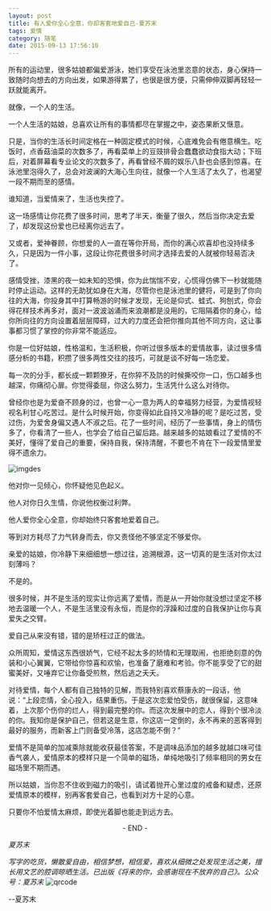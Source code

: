 ```yaml
---
layout: post
title: 有人爱你全心全意，你却客套地爱自己-夏苏末
tags: 爱情
category: 随笔
date: 2015-09-13 17:56:10
---
```


所有的运动里，很多姑娘都偏爱游泳，她们享受在泳池里恣意的状态，身心保持一致随时向想去的方向出发，如果游得累了，也很是很方便，只需伸伸双脚再轻轻一跃就能离开。

就像，一个人的生活。

一个人生活的姑娘，总喜欢让所有的事情都尽在掌握之中，姿态果断又惬意。

只是，当你的生活长时间定格在一种固定模式的时候，心底难免会有倦意横生。吃饭时，点香菇油菜的次数多了，再看菜单上的豆豉排骨会蠢蠢欲动食指大动；下班后，对着屏幕看专业论文的次数多了，再看曾经不屑的娱乐八卦也会感到惊喜。在泳池里泡得久了，总会对波澜的大海心生向往，就像一个人生活了太久了，也渴望一段不期而至的感情。

谁知道，当爱情来了，生活也失控了。

这一场感情让你花费了很多时间，思考了半天，衡量了很久，然后当你决定去爱了，却发现这份爱也已经离你远去了。

又或者，爱神眷顾，你想爱的人一直在等你开局，而你的满心欢喜却也没持续多久，只是因为一件小事，这段让你花费很多时间才选择去爱的人就被你轻易否决了。

感情受挫，漆黑的夜一如未知的恐惧，你为此惴惴不安，心慌得仿佛下一秒就能随时停止运动。这样的无助犹如身在大海，尽管你也是泳池里的健将，可是到了你向往的大海，你投身其中打算畅游的时候才发现，无论是仰式、蛙式、狗刨式，你会得花样技术再多对，面对一波波汹涌而来浪潮都是没用的，它阻隔着你的身心，给你所向往的方向设置着层层障碍，过大的力度还会把你推向其他不同方向，这让事事都习惯了掌控的你非常不能适应。

你是一位好姑娘，性格温和，生活积极，你听过很多版本的爱情故事，读过很多情感分析的书籍，积攒了很多两性交往的技巧，可就是谈不好每一场恋爱。

每一次的分手，都长成一颗颗獠牙，在你猝不及防的时候撕咬你一口，伤口越多也越深，你痛彻心扉。你觉得委屈，你这么努力，生活凭什么这么对待你。

曾经你也是为爱奋不顾身的过，也曾一心一意为两人的幸福努力经营，为爱情视轻视名利甘心吃苦过。是什么时候开始，你变得如此自持又冷静的呢？是吃过苦，受过伤，为爱舍身偏又遇人不淑之后。花了一些时间，经历了一些事情，身上的情伤多了，你看清了一些人，也学会了给自己留后路。越来越多的姑娘看过了爱情的不美好，懂得了爱自己的重要，保持自我，保持清醒，不要也不肯在下一段爱情里爱得不遗余力。

![imgdes](http://7xlkoc.com1.z0.glb.clouddn.com/wp-content/uploads/2015/09/20150913095917100.jpg)

他对你一见倾心，你怀疑他见色起义。

他人对你日久生情，你说他权衡过利弊。

他人爱你全心全意，你却始终只客套地爱着自己。

等到对方耗尽了力气转身而去，你又责怪他不够坚定不够爱你。

亲爱的姑娘，你冷静下来细细想一想过往，追溯根源，这一切真的是生活对你太过刻薄吗？

不是的。

很多时候，并不是生活的现实让你远离了爱情，而是从一开始你就没想过坚定不移地去温暖一个人，不是生活里没有永恒，而是你的浮躁和过度的自我保护让你与真爱失之交臂。

爱自己从来没有错，错的是矫枉过正的做法。

众所周知，爱情这东西很娇气，它经不起太多的矫情和无理取闹，也拒绝刻意的伪装和小心翼翼，它带给你惊喜和欢愉，也准备了磨难和考验。你不能享受了它的甜蜜美好，又唾弃它让你备受煎熬，然后逃之夭夭。

对待爱情，每个人都有自己独特的见解，而我特别喜欢蔡康永的一段话，他说：“上段恋情，全心投入，结果重伤。于是这次恋爱怕受伤，就很保留，这意味着，上次那个伤你的烂人，得到最完整的你。而这次发展中的恋人，得到个很冷淡的你。我知你是保护自己，但若这是生意，你这店一定倒的，永不再来的恶客得到最好的服务，而新客上门则备受冷落，这店怎能不倒？”

爱情不是简单的加减乘除就能收获最佳答案，不是调味品添加的越多就越口味可佳香气袭人，爱情原本的模样只是一个简单的磁场，单纯地吸引了频率相同的男女在磁场里不期而遇。

所以姑娘，当你忍不住收到磁力的吸引，请试着抛开心里过度的戒备和疑虑，还原爱情原本的模样，别再客套爱自己，也看到对方十足的心意。

只要你不怕爱情太麻烦，即使光着脚也能走到远方去。

<center>- END -</center>

_夏苏末_

_写字的吃货，懒散爱自由，相信梦想，相信爱，喜欢从细微之处发现生活之美，擅长用文艺的腔调晾晒生活。已出版《将来的你，会感谢现在不放弃的自己》。公众号：夏苏末_
![qrcode](http://7xlkoc.com1.z0.glb.clouddn.com/wp-content/uploads/2015/09/2015091014285198.jpg)

--夏苏末